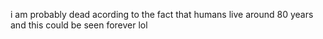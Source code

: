 i am probably dead acording to the fact that humans live around 80 years and this could be seen forever
lol
